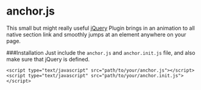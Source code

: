 anchor.js
======

This small but might really useful [jQuery](http://www.jquery.com) Plugin brings in an animation to all native section link and smoothly jumps at an element anywhere on your page.

###Installation
Just include the `anchor.js` and `anchor.init.js` file, and also make sure that jQuery is defined.

```
<script type="text/javascript" src="path/to/your/anchor.js"></script>
<script type="text/javascript" src="path/to/your/anchor.init.js"></script>
```
